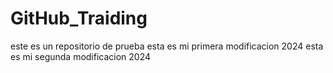 # GitHub_Traiding
este es un repositorio de prueba
esta es mi primera modificacion 2024
esta es mi segunda modificacion 2024
